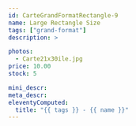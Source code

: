 ```yaml
---
id: CarteGrandFormatRectangle-9
name: Large Rectangle Size
tags: ["grand-format"]
description: >

photos:
  - Carte21x30ile.jpg
price: 10.00
stock: 5

mini_descr:
meta_descr:
eleventyComputed:
  title: "{{ tags }} - {{ name }}"
---
```

